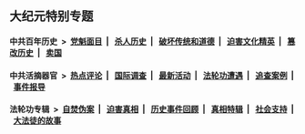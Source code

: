 ## 大纪元特别专题

#### 中共百年历史 &nbsp;>&nbsp; [党魁面目](indexes/nf1176107/README.md?06170430) &nbsp;| &nbsp; [杀人历史](indexes/nf1176106/README.md?06170430) &nbsp;| &nbsp; [破坏传统和道德](indexes/nf1176106/README.md?06170430) &nbsp;| &nbsp; [迫害文化精英](indexes/nf1176111/README.md?06170430) &nbsp;| &nbsp; [篡改历史](indexes/nf1176115/README.md?06170430) &nbsp;| &nbsp; [卖国](indexes/nf1176117/README.md?06170430) 

#### 中共活摘器官 &nbsp;>&nbsp; [热点评论](indexes/nf5879/README.md?06170430) &nbsp;| &nbsp; [国际调查](indexes/nf5947/README.md?06170430) &nbsp;| &nbsp; [最新活动](indexes/nf5883/README.md?06170430) &nbsp;| &nbsp; [法轮功遭遇](indexes/nf5881/README.md?06170430) &nbsp;| &nbsp; [追查案例](indexes/nf5880/README.md?06170430) &nbsp;| &nbsp; [事件报导](indexes/nf5877/README.md?06170430) 

#### 法轮功专辑 &nbsp;>&nbsp; [自焚伪案](indexes/nf5562/README.md?06170430) &nbsp;| &nbsp; [迫害真相](indexes/nf4379/README.md?06170430) &nbsp;| &nbsp; [历史事件回顾](indexes/nf5793/README.md?06170430) &nbsp;| &nbsp; [真相特辑](indexes/nf4389/README.md?06170430) &nbsp;| &nbsp; [社会支持](indexes/nf4386/README.md?06170430) &nbsp;| &nbsp; [大法徒的故事](indexes/nf1147481/README.md?06170430) 


